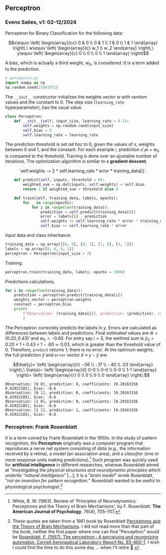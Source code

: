 ## Perceptron
###   Evens Salies, v1: 02-12/2024

Perceptron for Binary Classification for the following data:

```math
x\equiv
    \left(
        \begin{array}{cc} 0 & 0 \\ 0 & 1 \\ 1 & 0 \\ 1 & 1 \end{array}
    \right),\
w\equiv
    \left(
        \begin{array}{c} w_1 \\ w_2 \end{array}    
    \right),\
y\equiv
    \left(
        \begin{array}{c} 0 \\ 0 \\ 0 \\ 1 \end{array}    
    \right)
```

A bias, which is actually a third weight, $w_0$, is considered. It is a term added to the prediction.

```python
# perceptron.py
import numpy as np
np.random.seed(21041971)
```

The `__init__` constructor initializes the weights vector $w$ with random values and the constant to 0. The step size (`learning_rate` hyperparameter), has the usual value.

```python
class Perceptron:
    def __init__(self, input_size, learning_rate = 0.1):
        self.weights = np.random.rand(input_size)
        self.bias = 0
        self.learning_rate = learning_rate
```

The prediction threshold is set _ad hoc_ to 0, given the values of $x$, weights between 0 and 1, and the constant. For each example $i$, prediction $x'_iw+w_0$ is compared to the threshold. Training is done over an ajustable number of iterations. The optimization algorithm is similar to a __gradient descent__,

<p>
<div style="text-align: center;">
    `self.weights -= 2 * self.learning_rate * error * training_data[i]`.
</div>
<p>
 
```python
    def predict(self, inputs, threshold = 0):
        weighted_sum = np.dot(inputs, self.weights) + self.bias
        return 1 if weighted_sum > threshold else 0

    def train(self, training_data, labels, epochs):
        for _ in range(epochs):
            for i in range(len(training_data)):
                prediction = self.predict(training_data[i])
                error = labels[i] - prediction
                self.weights += self.learning_rate * error * training_data[i]
                self.bias += self.learning_rate * error
```

Input data and class inheritance.

```python
training_data = np.array([[0, 0], [0, 1], [1, 0], [1, 1]])
labels = np.array([0, 0, 0, 1])
perceptron = Perceptron(input_size = 2)
```

Training.

```python
perceptron.train(training_data, labels, epochs = 1000)
```

Predictions calculations.

```python
for i in range(len(training_data)):
    prediction = perceptron.predict(training_data[i])
    weights_vector = perceptron.weights
    constant = perceptron.bias
    print(
        f"Observation: {training_data[i]}, prediction: {prediction}, coefficients: {weights_vector}, bias: {constant}"
        )
```

The Perceptron correctely predicts the labels in $y$. Errors are calculated as differences between labels and predictions. Final estimated values are $\hat{w}=(0.20, 0.43)'$ and $w_0=-0.60$. For entry say $i=3$, the weithed sum is $\hat{y}_3=0.20\times 1+0.43\times 1-.60\simeq 0.03$, which is greater than the threshold value of 0. Therefore, `predict` returns 1; there is no error. At the optimum weights, the full prediction $\hat{y}$ and `error` vector $\hat{e}\equiv y-\hat{y}$ are:

```math
\hat{y}=
    \left(
        \begin{array}{r}
        -.06 \\
        -.17 \\
        -.40 \\
         .03
        \end{array}    
    \right),\
\hat{e}=
    \left(
        \begin{array}{l}
        0-0 \\
        0-0 \\
        0-0 \\
        1-1
        \end{array}    
    \right)=
        \left(
        \begin{array}{r}
        0 \\
        0 \\
        0 \\
        0
        \end{array}    
    \right).
```

```
Observation: [0 0], prediction: 0, coefficients: [0.20163156 0.42922185], bias: -0.6
Observation: [0 1], prediction: 0, coefficients: [0.20163156 0.42922185], bias: -0.6
Observation: [1 0], prediction: 0, coefficients: [0.20163156 0.42922185], bias: -0.6
Observation: [1 1], prediction: 1, coefficients: [0.20163156 0.42922185], bias: -0.6
```
### Perceptron: Frank Rosenblatt

It is a term coined by Frank Rosenblatt in the 1950s. In the study of pattern recognition, the **Perceptron** originally was a computer program that reproduces a nerve net system consisting of *data* (e.g., the information received by a retina), a *model* (an association area), and a *classifier* (one or more response units making predictions).[^1] Such program was quickly used for **artificial intelligence** in different researches, whereas Rosenblatt aimed at *"investigating the physical structures and neurodynamic principles which underlie "natural intelligence"* [...]; it is a "*brain model*" wrote Rosenblatt, "*not an invention for pattern recognition.*" Rosenblatt wanted to be useful to physiological psychologist.[^2]

[^1]: White, B. W. (1963). Review of `Principles of Neurodynamics: Perceptrons and the Theory of Brain Mechanisms', by F. Rosenblatt. **The American Journal of Psychology**, 76(4), 705–707.
[^2]: These quotes are taken from a 1961 book by Rosenblatt [Perceptrons and the Theory of Brain Mechanisms](ishttps://safari.ethz.ch/digitaltechnik/spring2018/lib/exe/fetch.php?media=neurodynamics1962rosenblatt.pdf). I did not read more than that part of the book, neither the first paper where one can find "Perceptron" would be [Rosenblatt, F. (1957). The perceptron &#8209; A perceiving and recognizing automaton. Cornell Aeronautical Laboratory Report No. 85-460-1](https://bpb-us-e2.wpmucdn.com/websites.umass.edu/dist/a/27637/files/2016/03/rosenblatt-1957.pdf). I wish I could find the time to do this some day ... when I'll retire 👴.
